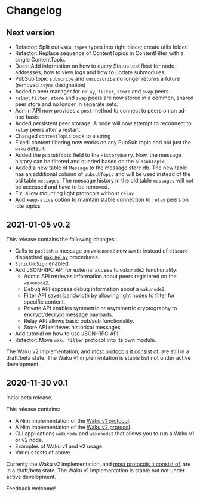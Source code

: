 # Changelog

## Next version

- Refactor: Split out `waku_types` types into right place; create utils folder.
- Refactor: Replace sequence of ContentTopics in ContentFilter with a single ContentTopic.
- Docs: Add information on how to query Status test fleet for node addresses; how to view logs and how to update submodules.
- PubSub topic `subscribe` and `unsubscribe` no longer returns a future (removed `async` designation)
- Added a peer manager for `relay`, `filter`, `store` and `swap` peers.
- `relay`, `filter`, `store` and `swap` peers are now stored in a common, shared peer store and no longer in separate sets.
- Admin API now provides a `post` method to connect to peers on an ad-hoc basis
- Added persistent peer storage. A node will now attempt to reconnect to `relay` peers after a restart.
- Changed `contentTopic` back to a string
- Fixed: content filtering now works on any PubSub topic and not just the `waku` default.
- Added the `pubsubTopic` field to the `HistoryQuery`. Now, the message history can be filtered and queried based on the `pubsubTopic`.
- Added a new table of `Message` to the message store db. The new table has an additional column of `pubsubTopic` and will be used instead of the old table `messages`.  The message history in the old table `messages` will not be accessed and have to be removed.
- Fix: allow mounting light protocols without `relay`
- Add `keep-alive` option to maintain stable connection to `relay` peers on idle topics

## 2021-01-05 v0.2

This release contains the following changes:

- Calls to `publish` a message on `wakunode2` now `await` instead of `discard` dispatched [`WakuRelay`](https://github.com/vacp2p/specs/blob/master/specs/waku/v2/waku-relay.md) procedures.
- [`StrictNoSign`](https://github.com/libp2p/specs/tree/master/pubsub#message-signing) enabled.
- Add JSON-RPC API for external access to `wakunode2` functionality:
  - Admin API retrieves information about peers registered on the `wakunode2`.
  - Debug API exposes debug information about a `wakunode2`.
  - Filter API saves bandwidth by allowing light nodes to filter for specific content.
  - Private API enables symmetric or asymmetric cryptography to encrypt/decrypt message payloads.
  - Relay API allows basic pub/sub functionality.
  - Store API retrieves historical messages.
- Add tutorial on how to use JSON-RPC API.
- Refactor: Move `waku_filter` protocol into its own module.

The Waku v2 implementation, and [most protocols it consist of](https://specs.vac.dev/specs/waku/),
are still in a draft/beta state. The Waku v1 implementation is stable but not under active development.

## 2020-11-30 v0.1

Initial beta release.

This release contains:

- A Nim implementation of the [Waku v1 protocol](https://specs.vac.dev/waku/waku.html).
- A Nim implementation of the [Waku v2 protocol](https://specs.vac.dev/specs/waku/v2/waku-v2.html).
- CLI applications `wakunode` and `wakunode2` that allows you to run a Waku v1 or v2 node.
- Examples of Waku v1 and v2 usage.
- Various tests of above.

Currenty the Waku v2 implementation, and [most protocols it consist of](https://specs.vac.dev/specs/waku/),
are in a draft/beta state. The Waku v1 implementation is stable but not under active development.

Feedback welcome!
